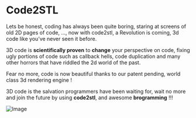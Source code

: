 Code2STL
======

Lets be honest, coding has always been quite boring, staring at screens of old 2D pages of code, ..., now with code2stl, a Revolution is coming, 3d code like you’ve never seen it before.

3D code is **scientifically proven** to **change** your perspective on code, fixing ugly portions of code such as callback hells, code duplication and many other horrors that have riddled the 2d world of the past.

Fear no more, code is now beautiful thanks to our patent pending, world class 3d rendering engine !

3D code is the salvation programmers have been waiting for, wait no more and join the future by using **code2stl**, and awesome **brogramming** !!!

![Image](https://raw.github.com/SamyPesse/code2stl/master/preview.png)
